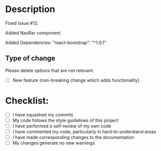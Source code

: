 # Description

Fixed Issue #12.

Added NavBar component.

Added Dependencies: 
"react-bootstrap": "^1.0.1"

## Type of change

Please delete options that are not relevant.

- [ ] New feature (non-breaking change which adds functionality)

# Checklist:

- [ ] I have squashed my commits
- [ ] My code follows the style guidelines of this project
- [ ] I have performed a self-review of my own code
- [ ] I have commented my code, particularly in hard-to-understand areas
- [ ] I have made corresponding changes to the documentation
- [ ] My changes generate no new warnings
